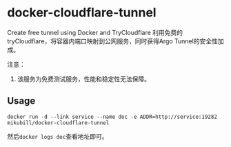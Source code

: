 # docker-cloudflare-tunnel

Create free tunnel using Docker and TryCloudflare
利用免费的tryCloudflare，将容器内端口映射到公网服务，同时获得Argo Tunnel的安全性加成。

注意：
1. 该服务为免费测试服务，性能和稳定性无法保障。

## Usage

```docker
docker run -d --link service --name doc -e ADDR=http://service:19282 mikubill/docker-cloudflare-tunnel
```

然后`docker logs doc`查看地址即可。
